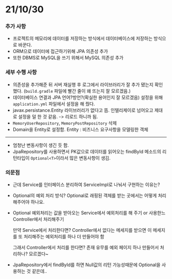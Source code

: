 # 21/10/30

### 추가 사항

- 프로젝트의 메모리에 데이터를 저장하는 방식에서 데이터베이스에 저장하는 방식으로 바꾼다.
- ORM으로 데이터에 접근하기위해 JPA 의존성 추가
- 또한 DBMS로 MySQL을 쓰기 위해서 MySQL 의존성 추가

### 세부 수행 사항

- 의존성을 추가해준 뒤 서버 재실행 후 로그에서 라이브러리가 잘 추가 됐는지 확인했다.
  (`build.gradle` 파일에 빨간 줄이 왜 뜨는지 잘 모르겠음.)
- 데이터베이스 연결과 JPA 언어?방언?(확실한 용어인지 잘 모르겠음) 설정을 위해 `application.yml` 파일에서 설정을 해 줬다.
- javax.persistance.Entity 라이브러리가 없다고 뜸. 인텔리제이로 넘어오고 제대로 설정을 덜 한 것 같음. -> 리로드 하니까 됨.
- `MemoryUserRepository`, `MemoryPostRepository` 삭제
- Domain을 Entity로 설정함. Entity : 비즈니스 요구사항을 모델링한 객체
-------------
- 엄청난 변동사항이 생긴 듯 함.
- JpaRepository를 사용하면서 PK값으로 데이터를 읽어오는 findById 메소드의 리턴타입이 `Optional<T>`이라서 많은 변동사항이 생김.

### 의문점

- 근데 Service를 인터페이스 분리하여 ServiceImpl로 나눠서 구현하는 이유는?
- Optional의 예외 처리 방식? Optional로 래핑된 객체를 받는 곳에서는 어떻게 처리해주어야 하나요.
- Optional 예외처리는 값을 받아오는 Service에서 예외처리를 해 주기 or 사용한느 Controller에서 처리해주기

  만약 Service에서 처리한다면? Controller에서 없다는 메세지를 받으면 이 메세지를 또 처리해주는 예외처리를 하나 더 만들어야 함

  그래서 Controller에서 처리를 한다면? 존재 유무를 예외 페이지 하나 만들어서 처리하나? 모르겠다~


- JpaRepository에서 findById를 하면 Null값의 리턴 가능성때문에 Optional을 사용하는 것 같은데..